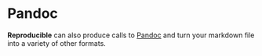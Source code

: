 # Pandoc

**Reproducible** can also produce calls to [Pandoc](https://pandoc.org) and turn your markdown
file into a variety of other formats.